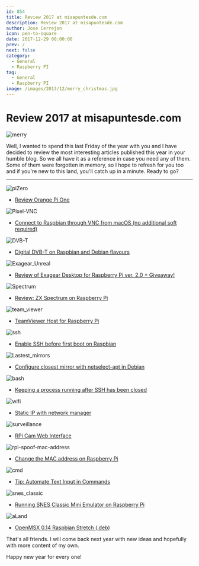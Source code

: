```yaml
---
id: 854
title: Review 2017 at misapuntesde.com
description: Review 2017 at misapuntesde.com
author: Jose Cerrejon
icon: pen-to-square
date: 2017-12-29 08:00:00
prev: /
next: false
category:
  - General
  - Raspberry PI
tag:
  - General
  - Raspberry PI
image: /images/2013/12/merry_christmas.jpg
---
```


# Review 2017 at misapuntesde.com

![merry](/images/2013/12/merry_christmas.jpg)

Well, I wanted to spend this last Friday of the year with you and I have decided to review the most interesting articles published this year in your humble blog. So we all have it as a reference in case you need any of them. Some of them were forgotten in memory, so I hope to refresh for you too and if you're new to this land, you'll catch up in a minute. Ready to go?

- - -
![piZero](/images/2017/01/piZeroPiOne.jpg)

* [Review Orange Pi One](/post.php?id=763)

![Pixel-VNC](/images/2017/03/pixel-raspbian-vnc.jpg)

* [Connect to Raspbian through VNC from macOS (no additional soft required)](/post.php?id=762)

![DVB-T](/images/2017/03/DVBT.jpg)

* [Digital DVB-T on Raspbian and Debian flavours](/post.php?id=777)

![Exagear_Unreal](/images/2017/03/exagear_cap_09_min.jpg)

* [Review of Exagear Desktop for Raspberry Pi ver. 2.0 + Giveaway!](/post.php?id=782)

![Spectrum](/images/spectrum_01.jpg)

* [Review: ZX Spectrum on Raspberry Pi](/post.php?id=788)

![team_viewer](/images/2017/05/team_viewer.png)

* [TeamViewer Host for Raspberry Pi](/post.php?id=792)

![ssh](/images/2017/07/ssh.png)

* [Enable SSH before first boot on Raspbian](/post.php?id=810)

![Lastest_mirrors](/images/2017/07/lastest_mirrors.png)

* [Configure closest mirror with netselect-apt in Debian](/post.php?id=814)

![bash](/images/2017/07/bash.png)

* [Keeping a process running after SSH has been closed](/post.php?id=816)

![wifi](/images/wifi_exposed.png)

* [Static IP with network manager](/post.php?id=824)

![surveillance](/images/2017/08/surveilance.jpg)

* [RPi Cam Web Interface](/post.php?id=826)

![rpi-spoof-mac-address](/images/2017/09/rpi-spoof-mac-address.png)

* [Change the MAC address on Raspberry Pi](/post.php?id=831)

![cmd](/images/2017/09/cmd.jpg)

* [Tip: Automate Text Input in Commands](/post.php?id=835)

![snes_classic](/images/2017/10/snes_classic.png)

* [Running SNES Classic Mini Emulator on Raspberry Pi](/post.php?id=840)

![aLand](/images/msx_AtleticLand.jpg)

* [OpenMSX 0.14 Raspbian Stretch (.deb)](/post.php?id=843)

That's all friends. I will come back next year with new ideas and hopefully with more content of my own.

Happy new year for every one!
